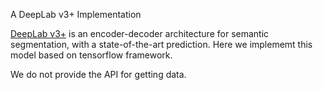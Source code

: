 A DeepLab v3+ Implementation

[DeepLab v3+](https://arxiv.org/pdf/1802.02611.pdf) is an encoder-decoder architecture for semantic segmentation, with a state-of-the-art prediction. Here we implememt this model based on tensorflow framework.

We do not provide the API for getting data.

